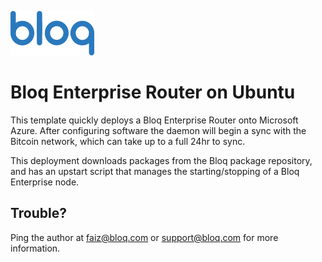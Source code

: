 ![Bloq Enterprise Router on Ubuntu](https://raw.githubusercontent.com/Azure/azure-quickstart-templates/master/blockchain/images/bloqenterprise.png)

# Bloq Enterprise Router on Ubuntu

This template quickly deploys a Bloq Enterprise Router onto Microsoft Azure. After configuring
software the daemon will begin a sync with the Bitcoin network, which can take up to a full 24hr 
to sync.

This deployment downloads packages from the Bloq package repository, and has an upstart script 
that manages the starting/stopping of a Bloq Enterprise node.

## Trouble?

Ping the author at faiz@bloq.com or support@bloq.com for more information.
